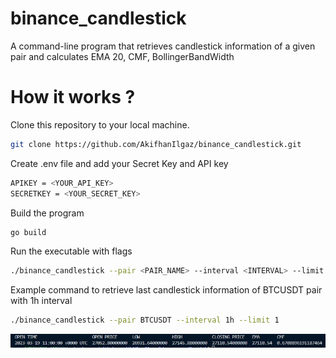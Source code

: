 # binance_candlestick

A command-line program that retrieves candlestick information of a given pair and calculates EMA 20, CMF, BollingerBandWidth

# How it works ?

Clone this repository to your local machine.

```bash
git clone https://github.com/AkifhanIlgaz/binance_candlestick.git
```

Create .env file and add your Secret Key and API key

```bash
APIKEY = <YOUR_API_KEY>
SECRETKEY = <YOUR_SECRET_KEY>
```

Build the program

```bash
go build
```

Run the executable with flags

```bash
./binance_candlestick --pair <PAIR_NAME> --interval <INTERVAL> --limit <NUMBER_OF_CANDLES>
```

Example command to retrieve last candlestick information of BTCUSDT pair with 1h interval

```bash
./binance_candlestick --pair BTCUSDT --interval 1h --limit 1
```

![example](https://github.com/AkifhanIlgaz/binance_candlestick/blob/main/example.JPG)
